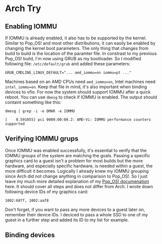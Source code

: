 # Arch Try
## Enabling IOMMU
If IOMMU is already enabled, it also has to be supported by the kernel. Similar to Pop_OS! and most other distributions, it can easily be enabled
by changing the kernel boot parameters. The only thing that changes from build to build is the location of the paramter file. In constrast to my 
previous Pop_OS! build, I'm now using GRUB as my bootloader. So I modified following file: ``/etc/default/grub`` and added these parameters:
```
GRUB_CMDLINE_LINUX_DEFAULT="... amd_iommu=on iommu=pt ..."
```
Machines based on an AMD CPUs need ``amd_iommu=on``, Intel machines need ``intel_iommu=on``. Keep that file in mind, it's also important when
binding devices to vfio. For now the system should support IOMMU after a quick reboot. You can use ``dmesg`` to check if IOMMU is enabled.
The output should containt something like this:
```
dmesg | grep -i -e DMAR -e IOMMU

[    0.591055] pci 0000:00:00.2: AMD-Vi: IOMMU performance counters supported
```

## Verifying IOMMU grups
Once IOMMU was enabled successfully, it's essential to verify that the IOMMU groups of the system are matching the goals. Passing a specific graphics
card to a guest isn't a problem for most builds but the more hardware, and especially specific hardware, is needed within a guest, the more difficult
it becomes. Logically I already knew my IOMMU grouping since Arch did not change anything in comparison to Pop_OS!. So I just leave my much more
detailed explanation of my [Pop_OS! documenation](../pop_os/first_try.md#Binding-the-GPU) here. It should cover all steps and does not differ
from Arch. I wrote down following device IDs of my graphics card:
```
1002:687f, 1002:aaf8
```
Don't forget, if you want to pass any more devices to a guest later on, remember their device IDs. I deciced to pass a whole SSD to one of my guest
in a further step and added its ID to my list for example.

## Binding devices